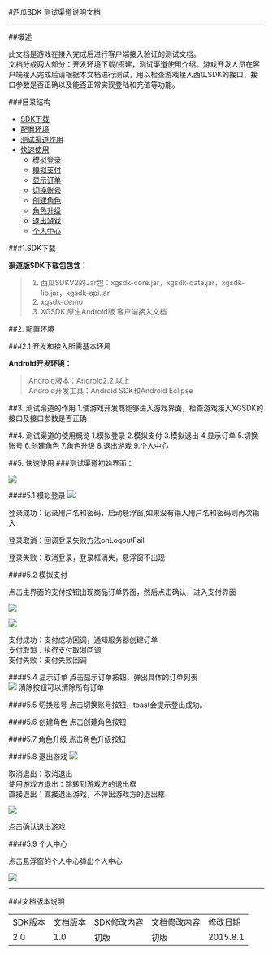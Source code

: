 #西瓜SDK 测试渠道说明文档

****


<div id="category" style="display:none"></div>




##概述

此文档是游戏在接入完成后进行客户端接入验证的测试文档。</br>
文档分成两大部分：开发环境下载/搭建，测试渠道使用介绍。游戏开发人员在客户端接入完成后请根据本文档进行测试，用以检查游戏接入西瓜SDK的接口、接口参数是否正确以及能否正常实现登陆和充值等功能。

###目录结构
<ul>
	<li><a href="#download">SDK下载</a></li>
	<li><a href="#deploy">配置环境</a></li>
	<li><a href="#function">测试渠道作用</a></li>
	<li><a href="#useQuickly">快速使用</a>
		<ul>
			<li><a href="#login">模拟登录</a></li>
			<li><a href="#pay">模拟支付</a></li>
			<li><a href="#showOrder">显示订单</a></li>
			<li><a href="#switchAccount">切换账号</a></li>
			<li><a href="#createOrder">创建角色</a></li>
			<li><a href="#roleLevelUp">角色升级</a></li>
			<li><a href="#exit">退出游戏</a></li>
			<li><a href="#userCenter">个人中心</a></li>			
		</ul>
	</li>

</ul>

<a name="download"></a>
###1.SDK下载

**渠道版SDK下载包包含：<br />**
>1. 西瓜SDKV2的Jar包：xgsdk-core.jar，xgsdk-data.jar，xgsdk-lib.jar，xgsdk-api.jar<br />
>2. xgsdk-demo<br />
>3. XGSDK 原生Android版 客户端接入文档<br />

<a name="deploy"></a>
##2. 配置环境

###2.1 开发和接入所需基本环境

**Android开发环境：<br />**

>Android版本：Android2.2 以上<br />
>Android开发工具：Android SDK和Android Eclipse<br />

<a name="function"></a>
##3. 测试渠道的作用
	1.使游戏开发商能够进入游戏界面，检查游戏接入XGSDK的接口及接口参数是否正确

##4. 测试渠道的使用概览
	1.模拟登录
	2.模拟支付
	3.模拟退出
	4.显示订单
	5.切换账号
	6.创建角色
	7.角色升级
	8.退出游戏
	9.个人中心

<a name="useQuickly"></a>
##5. 快速使用
###测试渠道初始界面：


<img src="img/testChannel_main.png"></br>

<a name="login"></a>
####5.1 模拟登录
<img src="img/testChannel_login.png"></br>


登录成功：记录用户名和密码，启动悬浮窗,如果没有输入用户名和密码则再次输入
<br />

登录取消：回调登录失败方法onLogoutFail
<br />

登录失败：取消登录，登录框消失，悬浮窗不出现

<a name="pay"></a>
####5.2 模拟支付

点击主界面的支付按钮出现商品订单界面，然后点击确认，进入支付界面



<img src="img/testChannel_order.png"><p>
<img src="img/testChannel_pay.png">

支付成功：支付成功回调，通知服务器创建订单
<br />
支付取消：执行支付取消回调
<br />
支付失败：支付失败回调


<a name="showOrder"></a>
####5.4 显示订单
点击显示订单按钮，弹出具体的订单列表<br />
<img src="img/showOrder.png" />
清除按钮可以清除所有订单

<a name="switchAccount"></a>
####5.5 切换账号
点击切换账号按钮，toast会提示登出成功。

<a name="createOrder"></a>
####5.6 创建角色
点击创建角色按钮

<a name="roleLevelUp"></a>
####5.7 角色升级
点击角色升级按钮


<a name="exit"></a>
####5.8 退出游戏
<img src="img/testChannel_exit.png">

取消退出：取消退出
<br />
使用游戏方退出：跳转到游戏方的退出框
<br />
直接退出：直接退出游戏，不弹出游戏方的退出框



<img src="img/testChannel_useGameExitDialog.png" />


点击确认退出游戏

<a name="userCenter"></a>
####5.9 个人中心

点击悬浮窗的个人中心弹出个人中心

<img src="img/testChannel_userCenter.png" >




****

###文档版本说明
<table>
<tr>
<td>SDK版本</td><td>文档版本</td> <td>SDK修改内容</td> <td>文档修改内容</td> <td>修改日期</td>  
</tr>
<tr>
<td>2.0 </td><td>1.0</td> <td>初版</td> <td>初版</td> <td>2015.8.1</td>
</tr>
</table>
